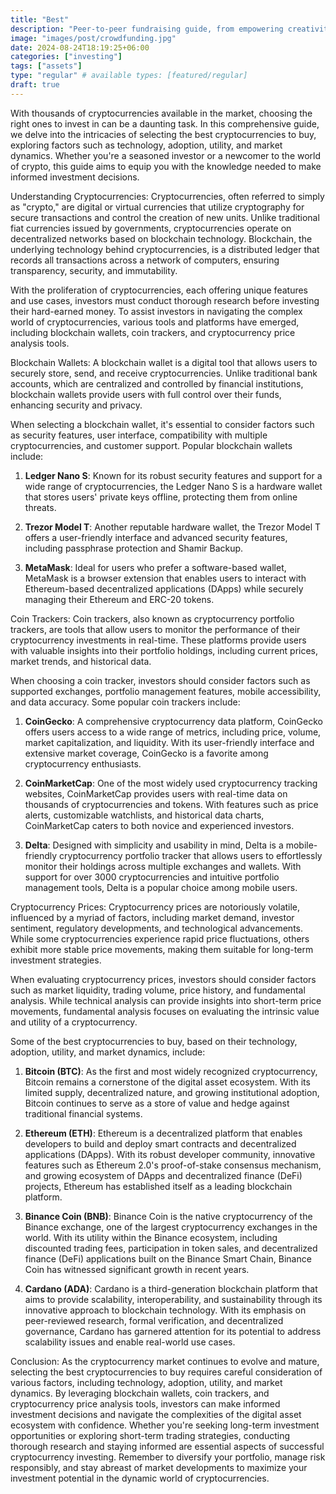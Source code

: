 ```yaml
---
title: "Best"
description: "Peer-to-peer fundraising guide, from empowering creativity to fostering entrepreneurship and social change."
image: "images/post/crowdfunding.jpg"
date: 2024-08-24T18:19:25+06:00
categories: ["investing"]
tags: ["assets"]
type: "regular" # available types: [featured/regular]
draft: true
---
```


With thousands of cryptocurrencies available in the market, choosing the right ones to invest in can be a daunting task. In this comprehensive guide, we delve into the intricacies of selecting the best cryptocurrencies to buy, exploring factors such as technology, adoption, utility, and market dynamics. Whether you're a seasoned investor or a newcomer to the world of crypto, this guide aims to equip you with the knowledge needed to make informed investment decisions.

Understanding Cryptocurrencies: Cryptocurrencies, often referred to simply as "crypto," are digital or virtual currencies that utilize cryptography for secure transactions and control the creation of new units. Unlike traditional fiat currencies issued by governments, cryptocurrencies operate on decentralized networks based on blockchain technology. Blockchain, the underlying technology behind cryptocurrencies, is a distributed ledger that records all transactions across a network of computers, ensuring transparency, security, and immutability.

With the proliferation of cryptocurrencies, each offering unique features and use cases, investors must conduct thorough research before investing their hard-earned money. To assist investors in navigating the complex world of cryptocurrencies, various tools and platforms have emerged, including blockchain wallets, coin trackers, and cryptocurrency price analysis tools.

Blockchain Wallets: A blockchain wallet is a digital tool that allows users to securely store, send, and receive cryptocurrencies. Unlike traditional bank accounts, which are centralized and controlled by financial institutions, blockchain wallets provide users with full control over their funds, enhancing security and privacy.

When selecting a blockchain wallet, it's essential to consider factors such as security features, user interface, compatibility with multiple cryptocurrencies, and customer support. Popular blockchain wallets include:

1.  **Ledger Nano S**: Known for its robust security features and support for a wide range of cryptocurrencies, the Ledger Nano S is a hardware wallet that stores users' private keys offline, protecting them from online threats.
    
2.  **Trezor Model T**: Another reputable hardware wallet, the Trezor Model T offers a user-friendly interface and advanced security features, including passphrase protection and Shamir Backup.
    
3.  **MetaMask**: Ideal for users who prefer a software-based wallet, MetaMask is a browser extension that enables users to interact with Ethereum-based decentralized applications (DApps) while securely managing their Ethereum and ERC-20 tokens.
    

Coin Trackers: Coin trackers, also known as cryptocurrency portfolio trackers, are tools that allow users to monitor the performance of their cryptocurrency investments in real-time. These platforms provide users with valuable insights into their portfolio holdings, including current prices, market trends, and historical data.

When choosing a coin tracker, investors should consider factors such as supported exchanges, portfolio management features, mobile accessibility, and data accuracy. Some popular coin trackers include:

1.  **CoinGecko**: A comprehensive cryptocurrency data platform, CoinGecko offers users access to a wide range of metrics, including price, volume, market capitalization, and liquidity. With its user-friendly interface and extensive market coverage, CoinGecko is a favorite among cryptocurrency enthusiasts.
    
2.  **CoinMarketCap**: One of the most widely used cryptocurrency tracking websites, CoinMarketCap provides users with real-time data on thousands of cryptocurrencies and tokens. With features such as price alerts, customizable watchlists, and historical data charts, CoinMarketCap caters to both novice and experienced investors.
    
3.  **Delta**: Designed with simplicity and usability in mind, Delta is a mobile-friendly cryptocurrency portfolio tracker that allows users to effortlessly monitor their holdings across multiple exchanges and wallets. With support for over 3000 cryptocurrencies and intuitive portfolio management tools, Delta is a popular choice among mobile users.
    

Cryptocurrency Prices: Cryptocurrency prices are notoriously volatile, influenced by a myriad of factors, including market demand, investor sentiment, regulatory developments, and technological advancements. While some cryptocurrencies experience rapid price fluctuations, others exhibit more stable price movements, making them suitable for long-term investment strategies.

When evaluating cryptocurrency prices, investors should consider factors such as market liquidity, trading volume, price history, and fundamental analysis. While technical analysis can provide insights into short-term price movements, fundamental analysis focuses on evaluating the intrinsic value and utility of a cryptocurrency.

Some of the best cryptocurrencies to buy, based on their technology, adoption, utility, and market dynamics, include:

1.  **Bitcoin (BTC)**: As the first and most widely recognized cryptocurrency, Bitcoin remains a cornerstone of the digital asset ecosystem. With its limited supply, decentralized nature, and growing institutional adoption, Bitcoin continues to serve as a store of value and hedge against traditional financial systems.
    
2.  **Ethereum (ETH)**: Ethereum is a decentralized platform that enables developers to build and deploy smart contracts and decentralized applications (DApps). With its robust developer community, innovative features such as Ethereum 2.0's proof-of-stake consensus mechanism, and growing ecosystem of DApps and decentralized finance (DeFi) projects, Ethereum has established itself as a leading blockchain platform.
    
3.  **Binance Coin (BNB)**: Binance Coin is the native cryptocurrency of the Binance exchange, one of the largest cryptocurrency exchanges in the world. With its utility within the Binance ecosystem, including discounted trading fees, participation in token sales, and decentralized finance (DeFi) applications built on the Binance Smart Chain, Binance Coin has witnessed significant growth in recent years.
    
4.  **Cardano (ADA)**: Cardano is a third-generation blockchain platform that aims to provide scalability, interoperability, and sustainability through its innovative approach to blockchain technology. With its emphasis on peer-reviewed research, formal verification, and decentralized governance, Cardano has garnered attention for its potential to address scalability issues and enable real-world use cases.
    

Conclusion: As the cryptocurrency market continues to evolve and mature, selecting the best cryptocurrencies to buy requires careful consideration of various factors, including technology, adoption, utility, and market dynamics. By leveraging blockchain wallets, coin trackers, and cryptocurrency price analysis tools, investors can make informed investment decisions and navigate the complexities of the digital asset ecosystem with confidence. Whether you're seeking long-term investment opportunities or exploring short-term trading strategies, conducting thorough research and staying informed are essential aspects of successful cryptocurrency investing. Remember to diversify your portfolio, manage risk responsibly, and stay abreast of market developments to maximize your investment potential in the dynamic world of cryptocurrencies.